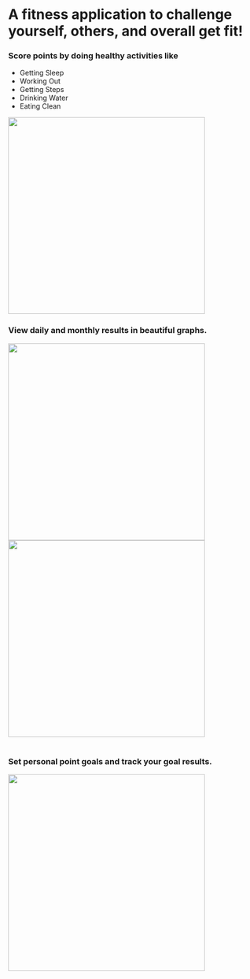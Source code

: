 <h1>A fitness application to challenge yourself, others, and overall get fit!</h1>



<h3> Score points by doing healthy activities like </h3>
<ul>
 <li>Getting Sleep</li>
  <li>Working Out</li>
  <li>Getting Steps</li>
   <li>Drinking Water</li>
   <li>Eating Clean</li>
 </ul>


<image src='images/scoring.png' height=400 />
<h3>View daily and monthly results in beautiful graphs. </h3>
<image src='images/dailyGraph.png' height=400 />
<image src='images/monthlyGraph.png' height=400 />
<br> </br>
<h3>Set personal point goals and track your goal results.</h3>
<image src='images/challengeGraph.png' height=400 />





